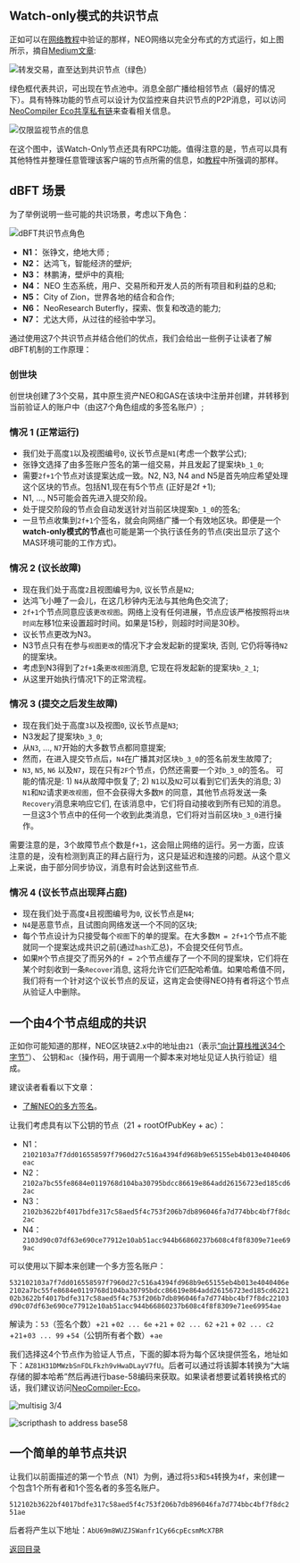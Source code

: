 ## Watch-only模式的共识节点

正如可以在[网络教程](linkToNetworkTODO)中验证的那样，NEO网络以完全分布式的方式运行，如上图所示，摘自[Medium文章](https://medium.com/neoresearch/understanding-neo-network-in-five-pictures-e51b7c19d6e0):

![转发交易，直至达到共识节点（绿色）](https://cdn-images-1.medium.com/max/800/1*vKbm_Di8GgQep8SyKeAWNw.png)

绿色框代表共识，可出现在节点池中。消息全部广播给相邻节点（最好的情况下）。具有特殊功能的节点可以设计为仅监控来自共识节点的P2P消息，可以访问[NeoCompiler Eco共享私有链](https://neocompiler.io/#!/ecolab/cnnodesinfo)来查看相关信息。

![仅限监视节点的信息](./watch-only-node.png)

在这个图中，该Watch-Only节点还具有RPC功能。值得注意的是，节点可以具有其他特性并整理任意管理该客户端的节点所需的信息，如[教程](./linkToPluginsTodo)中所强调的那样。

## dBFT 场景

为了举例说明一些可能的共识场景，考虑以下角色：

![dBFT共识节点角色](./cn_characters.jpg)

 -  **N1：** 张铮文，绝地大师 ;
 -  **N2：** 达鸿飞，智能经济的壁炉;
 -  **N3：** 林鹏涛，壁炉中的真相;
 -  **N4：** NEO 生态系统，用户、交易所和开发人员的所有项目和利益的总和;
 -  **N5：** City of Zion，世界各地的结合和合作;
 -  **N6：** NeoResearch Buterfly，探索、恢复和改造的能力;
 -  **N7：** 尤达大师，从过往的经验中学习。

通过使用这7个共识节点并结合他们的优点，我们会给出一些例子让读者了解dBFT机制的工作原理：

### 创世块

创世块创建了3个交易，其中原生资产NEO和GAS在该块中注册并创建，并转移到当前验证人的账户中（由这7个角色组成的多签名账户）;

### 情况 1 (正常运行)

- 我们处于高度`1`以及视图编号`0`, 议长节点是`N1`(考虑一个数学公式);
- 张铮文选择了由多签账户签名的第一组交易，并且发起了提案块`b_1_0`;
- 需要`2f+1`个节点对该提案达成一致。N2, N3, N4 and N5是首先响应希望处理这个区块的节点。包括N1,现在有5个节点 (正好是2f +1);
- N1, ..., N5可能会首先进入提交阶段。
- 处于提交阶段的节点会自动发送针对当前区块提案`b_1_0`的签名;
- 一旦节点收集到`2f+1`个签名，就会向网络广播一个有效地区块。即便是一个**watch-only模式的节点**也可能是第一个执行该任务的节点(突出显示了这个MAS环境可能的工作方式)。

### 情况 2 (议长故障)

- 现在我们处于高度`2`且视图编号为`0`, 议长节点是`N2`;
- 达鸿飞小睡了一会儿，在这几秒钟内无法与其他角色交流了;
- `2f+1`个节点同意应该`更改视图`。网络上没有任何进展，节点应该严格按照将`出块时间`左移1位来设置超时时间。如果是15秒，则超时时间是30秒。
- 议长节点更改为N3。
- N3节点只有在参与`视图更改`的情况下才会发起新的提案块, 否则, 它仍将等待`N2`的提案块。
- 考虑到N3得到了`2f+1`条`更改视图`消息, 它现在将发起新的提案块`b_2_1`;
- 从这里开始执行情况1下的正常流程。

### 情况 3 (提交之后发生故障)

- 现在我们处于高度`3`以及视图`0`, 议长节点是`N3`;
- N3发起了提案块`b_3_0`;
- 从`N3`, ..., `N7`开始的大多数节点都同意提案;
- 然而，在进入提交节点后，`N4`在广播其对区块`b_3_0`的签名前发生故障了;
- `N3`, `N5`, `N6` 以及`N7`，现在只有`2F`个节点，仍然还需要一个对`b_3_0`的签名。 可能的情况是: 1) `N4`从故障中恢复了; 2) `N1`以及`N2`可以看到它们丢失的消息; 3) `N1`和`N2`请求`更改视图`，但不会获得大多数`M` 的同意，其他节点将发送一条`Recovery`消息来响应它们, 在该消息中，它们将自动接收到所有已知的消息。一旦这3个节点中的任何一个收到此类消息，它们将对当前区块`b_3_0`进行操作。

需要注意的是，3个故障节点个数是`f+1`，这会阻止网络的运行。另一方面，应该注意的是，没有检测到真正的拜占庭行为，这只是延迟和连接的问题。从这个意义上来说，由于部分同步协议，消息有时会达到这些节点.

### 情况 4 (议长节点出现拜占庭)

- 现在我们处于高度`4`且视图编号为`0`, 议长节点是`N4`;
- `N4`是恶意节点，且试图向网络发送一个不同的区块;
- 每个节点设计为只接受每个`视图`下的单的提案。在大多数`M = 2f+1`个节点不能就同一个提案达成共识之前(通过`hash`汇总)，不会提交任何节点。
- 如果`M`个节点提交了而另外的`f = 2`个节点缓存了一个不同的提案块，它们将在某个时刻收到一条`Recover`消息, 这将允许它们匹配哈希值。如果哈希值不同，我们将有一个针对这个议长节点的反证，这肯定会使得NEO持有者将这个节点从验证人中删除。

## 一个由4个节点组成的共识

正如你可能知道的那样，NEO区块链2.x中的地址由`21`（表示[“向计算栈推送34个字节”](https://github.com/neo-project/neo-vm/blob/f81c3039d5fb4417b3c1ad780378c7f92499964a/src/neo-vm/OpCode.cs＃L144)）、 公钥和`ac`（操作码，用于调用一个脚本来对地址见证人执行验证）组成。

建议读者看看以下文章：

 -  [了解NEO的多方签名](https://medium.com/neoresearch/understanding-multisig-on-neo-df9c9c1403b1)。

让我们考虑具有以下公钥的节点（21 + rootOfPubKey + ac）：

 -  N1：`2102103a7f7dd016558597f7960d27c516a4394fd968b9e65155eb4b013e4040406eac`
 -  N2：`2102a7bc55fe8684e0119768d104ba30795bdcc86619e864add26156723ed185cd62ac`
 -  N3：`2102b3622bf4017bdfe317c58aed5f4c753f206b7db896046fa7d774bbc4bf7f8dc2ac`
 -  N4：`2103d90c07df63e690ce77912e10ab51acc944b66860237b608c4f8f8309e71ee699ac`

可以使用以下脚本来创建一个多方签名账户：

`532102103a7f7dd016558597f7960d27c516a4394fd968b9e65155eb4b013e4040406e2102a7bc55fe8684e0119768d104ba30795bdcc86619e864add26156723ed185cd622102b3622bf4017bdfe317c58aed5f4c753f206b7db896046fa7d774bbc4bf7f8dc22103d90c07df63e690ce77912e10ab51acc944b66860237b608c4f8f8309e71ee69954ae`

解读为：`53`（签名个数）+`21` +`02 ... 6e` +`21` + `02 ... 62` +`21` + `02 ... c2` +`21`+`03 ... 99` +`54`（公钥所有者个数）+`ae`

我们选择这4个节点作为验证人节点，下面的脚本将为每个区块提供签名，地址如下：`AZ81H31DMWzbSnFDLFkzh9vHwaDLayV7fU`。后者可以通过将该脚本转换为“大端存储的脚本哈希”然后再进行base-58编码来获取。如果读者想要试着转换格式的话，我们建议访问[NeoCompiler-Eco](https://neocompiler.io/#!/ecolab/conversor)。

![multisig 3/4](./multisig_3_4.png)

![scripthash to address base58](./scripthash_address.png)

## 一个简单的单节点共识

让我们以前面描述的第一个节点（N1）为例，通过将`53`和`54`转换为`4f`，来创建一个包含1个所有者和1个签名者的多签名账户。

`512102b3622bf4017bdfe317c58aed5f4c753f206b7db896046fa7d774bbc4bf7f8dc251ae`

后者将产生以下地址：`AbU69m8WUZJSWanfr1Cy66cpEcsmMcX7BR`

[返回目录](README.md#目录)